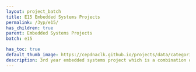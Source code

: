 ```yaml
---
layout: project_batch
title: E15 Embedded Systems Projects
permalink: /3yp/e15/
has_children: true
parent: Embedded Systems Projects
batch: e15

has_toc: true
default_thumb_image: https://cepdnaclk.github.io/projects/data/categories/unified/thumbnail.jpg
description: 3rd year embedded systems project which is a combination of CO321, CO324 and CO325 courses
---
```

